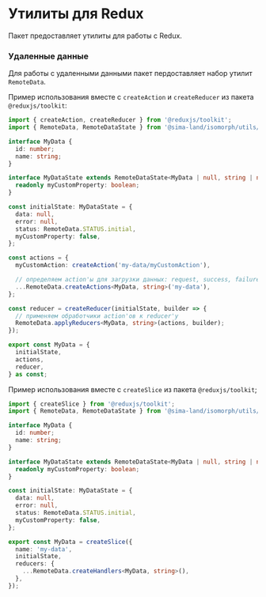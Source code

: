 # Утилиты для Redux

Пакет предоставляет утилиты для работы с Redux.

### Удаленные данные

Для работы с удаленными данными пакет пердоставляет набор утилит `RemoteData`.

Пример использования вместе с `createAction` и `createReducer` из пакета `@reduxjs/toolkit`:

```ts
import { createAction, createReducer } from '@reduxjs/toolkit';
import { RemoteData, RemoteDataState } from '@sima-land/isomorph/utils/redux';

interface MyData {
  id: number;
  name: string;
}

interface MyDataState extends RemoteDataState<MyData | null, string | null> {
  readonly myCustomProperty: boolean;
}

const initialState: MyDataState = {
  data: null,
  error: null,
  status: RemoteData.STATUS.initial,
  myCustomProperty: false,
};

const actions = {
  myCustomAction: createAction('my-data/myCustomAction'),

  // определяем action'ы для загрузки данных: request, success, failure
  ...RemoteData.createActions<MyData, string>('my-data'),
};

const reducer = createReducer(initialState, builder => {
  // применяем обработчики action'ов к reducer'у
  RemoteData.applyReducers<MyData, string>(actions, builder);
});

export const MyData = {
  initialState,
  actions,
  reducer,
} as const;
```

Пример использования вместе с `createSlice` из пакета `@reduxjs/toolkit`;

```ts
import { createSlice } from '@reduxjs/toolkit';
import { RemoteData, RemoteDataState } from '@sima-land/isomorph/utils/redux';

interface MyData {
  id: number;
  name: string;
}

interface MyDataState extends RemoteDataState<MyData | null, string | null> {
  readonly myCustomProperty: boolean;
}

const initialState: MyDataState = {
  data: null,
  error: null,
  status: RemoteData.STATUS.initial,
  myCustomProperty: false,
};

export const MyData = createSlice({
  name: 'my-data',
  initialState,
  reducers: {
    ...RemoteData.createHandlers<MyData, string>(),
  },
});
```
